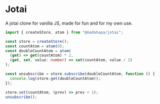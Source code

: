 # Jotai

A jotai clone for vanilla JS, made for fun and for my own use.

```typescript
import { createStore, atom } from "@madahapa/jotai";

const store = createStore();
const countAtom = atom(0);
const doubleCountAtom = atom(
  (get) => get(countAtom) * 2,
  (get, set, value: number) => set(countAtom, value / 2)
);

const unsubscribe = store.subscribe(doubleCountAtom, function () {
  console.log(store.get(doubleCountAtom));
});

store.set(countAtom, (prev) => prev + 1);
unsubscribe();
```
